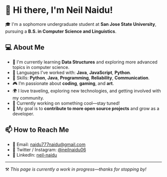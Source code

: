 # 👋 Hi there, I'm Neil Naidu!

🎓 I'm a sophomore undergraduate student at **San Jose State University**, pursuing a **B.S. in Computer Science and Linguistics**.

## 💻 About Me

- 🌱 I'm currently learning **Data Structures** and exploring more advanced topics in computer science.
- 🧠 Languages I've worked with: **Java**, **JavaScript**, **Python**.
- 🔧 Skills: **Python**, **Java**, **Programming**, **Reliability**, **Communication**.
- 🎮 I’m passionate about **coding**, **gaming**, and **art**.
- 🌍 I love traveling, exploring new technologies, and getting involved with my community.
- 🚀 Currently working on something cool—stay tuned!
- 🎯 My goal is to **contribute to more open source projects** and grow as a developer.

## 📫 How to Reach Me

- 📧 Email: [naidu777naidu@gmail.com](mailto:naidu777naidu@gmail.com)  
- 🧵 Twitter / Instagram: [@neilnaidu06](https://twitter.com/neilnaidu06)  
- 💼 LinkedIn: [neil-naidu](https://www.linkedin.com/in/neil-naidu-b0a6a3252/)

---

⚒️ *This page is currently a work in progress—thanks for stopping by!*
